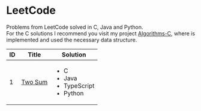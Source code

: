 # LeetCode

Problems from LeetCode solved in C, Java and Python.  
For the C solutions I recommend you visit my project [Algorithms-C](https://github.com/MarioZurera/Algorithms-C), where is implemented and used the necessary data structure.


ID | Title | Solution 
---|-------|---------
1|[Two Sum](https://leetcode.com/problems/two-sum)| <ul> <li>C</li> <li>Java</li> <li>TypeScript</li> <li>Python</li> </ul>
